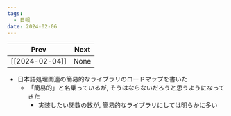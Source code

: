 ```yaml
---
tags:
  - 日報
date: 2024-02-06
---
```

| Prev | Next |
| :--: | :--: |
| [[2024-02-04]] | None |
- 日本語処理関連の簡易的なライブラリのロードマップを書いた
	- 「簡易的」と名乗っているが, そうはならないだろうと思うようになってきた
		- 実装したい関数の数が, 簡易的なライブラリにしては明らかに多い